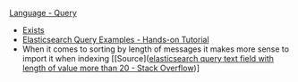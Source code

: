 [Language - Query](../../Catagories/Language/Language%20-%20Query.md)

* [Exists](https://www.elastic.co/guide/en/elasticsearch/reference/current/query-dsl-exists-query.html)
* [Elasticsearch Query Examples - Hands-on Tutorial](https://coralogix.com/log-analytics-blog/42-elasticsearch-query-examples-hands-on-tutorial/)
* When it comes to sorting by length of messages it makes more sense to import it when indexing \[[Source]([elasticsearch query text field with length of value more than 20 - Stack Overflow](https://stackoverflow.com/questions/45811337/elasticsearch-query-text-field-with-length-of-value-more-than-20))\]
